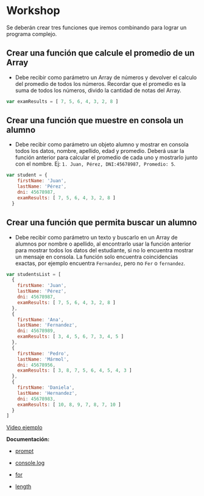 # Workshop

Se deberán crear tres funciones que iremos combinando para lograr un programa complejo.

## Crear una función que calcule el promedio de un Array

- Debe recibir como parámetro un Array de números y devolver el calculo del promedio de todos los números. Recordar que el promedio es la suma de todos los números, divido la cantidad de notas del Array.

```js
var examResults = [ 7, 5, 6, 4, 3, 2, 8 ]
```

## Crear una función que muestre en consola un alumno

- Debe recibir como parámetro un objeto alumno y mostrar en consola todos los datos, nombre, apellido, edad y promedio. Deberá usar la función anterior para calcular el promedio de cada uno y mostrarlo junto con el nombre. Ej: `1. Juan, Pérez, DNI:45678987, Promedio: 5`.

```js
var student = {
    firstName: 'Juan',
    lastName: 'Pérez',
    dni: 45678987,
    examResults: [ 7, 5, 6, 4, 3, 2, 8 ]
  }
```

## Crear una función que permita buscar un alumno

- Debe recibir como parámetro un texto y buscarlo en un Array de alumnos por nombre o apellido, al encontrarlo usar la función anterior para mostrar todos los datos del estudiante, si no lo encuentra mostrar un mensaje en consola. La función solo encuentra coincidencias exactas, por ejemplo encuentra `Fernandez`, pero no `Fer` o `fernandez`.

```js
var studentsList = [
  {
    firstName: 'Juan',
    lastName: 'Pérez',
    dni: 45678987,
    examResults: [ 7, 5, 6, 4, 3, 2, 8 ]
  },
  {
    firstName: 'Ana',
    lastName: 'Fernandez',
    dni: 45678989,
    examResults: [ 3, 4, 5, 6, 7, 3, 4, 5 ]
  },
  {
    firstName: 'Pedro',
    lastName: 'Mármol',
    dni: 45678956,
    examResults: [ 3, 8, 7, 5, 6, 4, 5, 4, 3 ]
  },
  {
    firstName: 'Daniela',
    lastName: 'Hernandez',
    dni: 45678983,
    examResults: [ 10, 8, 9, 7, 8, 7, 10 ]
  }
]
```

[Video ejemplo](https://www.useloom.com/share/763f25bf87064831945eb815039d87a2)

**Documentación:**

- [prompt](https://developer.mozilla.org/es/docs/Web/API/Window/prompt)

- [console.log](https://developer.mozilla.org/es/docs/Web/API/Console/log)

- [for](https://developer.mozilla.org/es/docs/Web/JavaScript/Referencia/Sentencias/for)

- [length](https://www.w3schools.com/jsref/jsref_length_array.asp)